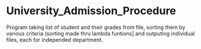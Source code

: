 # University_Admission_Procedure
 
Program taking list of student and their grades from file, sorting them by various criteria (sorting made thru lambda funtions] and outputing individual files, each for independed department. 
